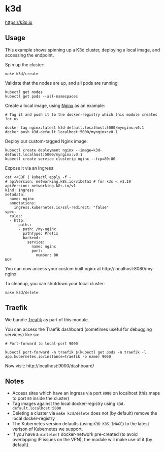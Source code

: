 # k3d 

https://k3d.io

## Usage

This example shows spinning up a K3d cluster, deploying a local image, and accessing the endpoint.

Spin up the cluster:

```
make k3d/create
```

Validate that the nodes are up, and all pods are running:

```
kubectl get nodes
kubectl get pods --all-namespaces
```

Create a local image, using [Nginx](https://www.nginx.com/) as an example:

```
# Tag it and push it to the docker-registry which this module creates for us

docker tag nginx:latest k3d-default.localhost:5000/mynginx:v0.1           
docker push k3d-default.localhost:5000/mynginx:v0.1               
```

Deploy our custom-tagged Nginx image:
```
kubectl create deployment nginx --image=k3d-default.localhost:5000/mynginx:v0.1
kubectl create service clusterip nginx --tcp=80:80
```

Expose it via an Ingress:
```
cat <<EOF | kubectl apply -f -
# apiVersion: networking.k8s.io/v1beta1 # for k3s < v1.19
apiVersion: networking.k8s.io/v1
kind: Ingress
metadata:
  name: nginx
  annotations:
    ingress.kubernetes.io/ssl-redirect: "false"
spec:
  rules:
  - http:
      paths:
      - path: /my-nginx
        pathType: Prefix
        backend:
          service:
            name: nginx
            port:
              number: 80
EOF
```

You can now access your custom built nginx at http://localhost:8080/my-nginx

To cleanup, you can shutdown your local cluster:

```
make k3d/delete
```

## Traefik

We bundle [Treafik](https://traefik.io/) as part of this module.

You can access the Traefik dashboard (sometimes useful for debugging services) like so:

```
# Port-forward to local-port 9000

kubectl port-forward -n traefik $(kubectl get pods -n traefik -l app.kubernetes.io/instance=traefik -o name) 9000
```

Now visit: http://localhost:9000/dashboard/

## Notes

- Access sites which have an Ingress via port `8080` on localhost (this maps to port `80` inside the cluster)
- Tag images against the local docker-registry using `k3d-default.localhost:5000`
- Deleting a cluster via `make k3d/delete` does not (by default) remove the local docker-registry
- The Kubernetes version defaults (using `K3D_K8S_IMAGE`) to the latest verison of Kubernetes we support.
- If you have a `mintelnet` docker-network pre-created (to avoid overlapping IP issues on the VPN), the module will make use of it (by default).